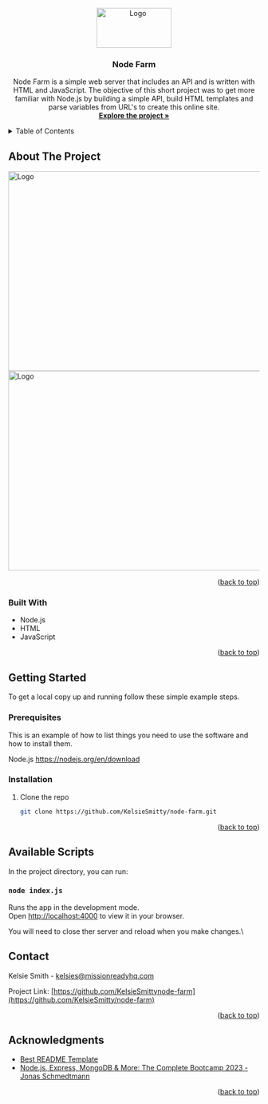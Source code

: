 <!-- PROJECT LOGO -->
<br />
<div align="center">
  <a href="https://github.com/KelsieSmitty/node-farm">
    <img src="./src/images/node-farm-logo.png" alt="Logo" width="150" height="80">
  </a>

<h3 align="center">Node Farm</h3>

  <p align="center">
    Node Farm is a simple web server that includes an API and is written with HTML and JavaScript. The objective of this short project was to get more familiar with Node.js by building a simple API, build HTML templates and parse variables from URL's to create this online site.
    <br />
    <a href="https://github.com/KelsieSmitty/node-farm"><strong>Explore the project »</strong></a>
  </p>
</div>

<!-- TABLE OF CONTENTS -->
<details>
  <summary>Table of Contents</summary>
  <ol>
    <li>
      <a href="#about-the-project">About The Project</a>
      <ul>
        <li><a href="#built-with">Built With</a></li>
      </ul>
    </li>
    <li>
      <a href="#getting-started">Getting Started</a>
      <ul>
        <li><a href="#prerequisites">Prerequisites</a></li>
        <li><a href="#installation">Installation</a></li>
      </ul>
    </li>
    <li><a href="#available-scripts">Available Scripts</a></li>
    <li><a href="#contact">Contact</a></li>
    <li><a href="#acknowledgments">Acknowledgments</a></li>
  </ol>
</details>

<!-- ABOUT THE PROJECT -->

## About The Project

<img src="./src/images/node-farm-overview.png" alt="Logo" width="600" height="400">
<img src="./src/images/node-farm-product.png" alt="Logo" width="600" height="400">

<p align="right">(<a href="#readme-top">back to top</a>)</p>

### Built With

- Node.js
- HTML
- JavaScript

<p align="right">(<a href="#readme-top">back to top</a>)</p>

<!-- GETTING STARTED -->

## Getting Started

To get a local copy up and running follow these simple example steps.

### Prerequisites

This is an example of how to list things you need to use the software and how to install them.

Node.js
https://nodejs.org/en/download

### Installation

1. Clone the repo
   ```sh
   git clone https://github.com/KelsieSmitty/node-farm.git
   ```

<p align="right">(<a href="#readme-top">back to top</a>)</p>

<!-- AVAILABLE SCRIPTS -->

## Available Scripts

In the project directory, you can run:

### `node index.js`

Runs the app in the development mode.\
Open [http://localhost:4000](http://localhost:4000) to view it in your browser.

You will need to close ther server and reload when you make changes.\

<!-- CONTACT -->

## Contact

Kelsie Smith - kelsies@missionreadyhq.com

Project Link: [https://github.com/KelsieSmittynode-farm](https://github.com/KelsieSmitty/node-farm)

<p align="right">(<a href="#readme-top">back to top</a>)</p>

<!-- ACKNOWLEDGMENTS -->

## Acknowledgments

- [Best README Template](https://github.com/othneildrew/Best-README-Template/tree/master)
- [Node.js, Express, MongoDB & More: The Complete Bootcamp 2023 - Jonas Schmedtmann](https://www.udemy.com/course/nodejs-express-mongodb-bootcamp/)

<p align="right">(<a href="#readme-top">back to top</a>)</p>
